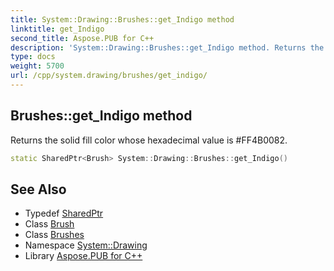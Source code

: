 ```yaml
---
title: System::Drawing::Brushes::get_Indigo method
linktitle: get_Indigo
second_title: Aspose.PUB for C++
description: 'System::Drawing::Brushes::get_Indigo method. Returns the solid fill color whose hexadecimal value is #FF4B0082 in C++.'
type: docs
weight: 5700
url: /cpp/system.drawing/brushes/get_indigo/
---
```

## Brushes::get_Indigo method


Returns the solid fill color whose hexadecimal value is #FF4B0082.

```cpp
static SharedPtr<Brush> System::Drawing::Brushes::get_Indigo()
```

## See Also

* Typedef [SharedPtr](../../../system/sharedptr/)
* Class [Brush](../../brush/)
* Class [Brushes](../)
* Namespace [System::Drawing](../../)
* Library [Aspose.PUB for C++](../../../)
